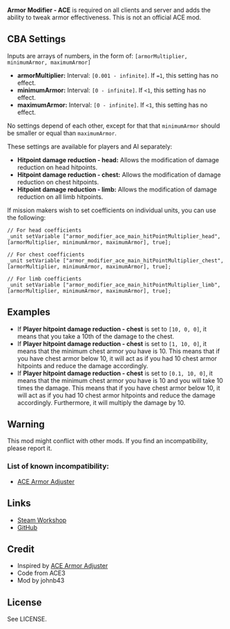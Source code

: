 **Armor Modifier - ACE** is required on all clients and server and adds the ability to tweak armor effectiveness. This is not an official ACE mod.

<h2>CBA Settings</h2>

Inputs are arrays of numbers, in the form of: `[armorMultiplier, minimumArmor, maximumArmor]`
* **armorMultiplier:** Interval: `[0.001 - infinite]`. If `=1`, this setting has no effect.
* **minimumArmor:** Interval: `[0 - infinite]`. If `<1`, this setting has no effect.
* **maximumArmor:** Interval: `[0 - infinite]`. If `<1`, this setting has no effect.

No settings depend of each other, except for that that `minimumArmor` should be smaller or equal than `maximumArmor`.

These settings are available for players and AI separately:
* **Hitpoint damage reduction - head:** Allows the modification of damage reduction on head hitpoints.
* **Hitpoint damage reduction - chest:** Allows the modification of damage reduction on chest hitpoints.
* **Hitpoint damage reduction - limb:** Allows the modification of damage reduction on all limb hitpoints.

If mission makers wish to set coefficients on individual units, you can use the following:
```sqf
// For head coefficients
_unit setVariable ["armor_modifier_ace_main_hitPointMultiplier_head", [armorMultiplier, minimumArmor, maximumArmor], true];

// For chest coefficients
_unit setVariable ["armor_modifier_ace_main_hitPointMultiplier_chest", [armorMultiplier, minimumArmor, maximumArmor], true];

// For limb coefficients
_unit setVariable ["armor_modifier_ace_main_hitPointMultiplier_limb", [armorMultiplier, minimumArmor, maximumArmor], true];
```

<h2>Examples</h2>

* If **Player hitpoint damage reduction - chest** is set to `[10, 0, 0]`, it means that you take a 10th of the damage to the chest.
* If **Player hitpoint damage reduction - chest** is set to `[1, 10, 0]`, it means that the minimum chest armor you have is 10. This means that if you have chest armor below 10, it will act as if you had 10 chest armor hitpoints and reduce the damage accordingly.
* If **Player hitpoint damage reduction - chest** is set to `[0.1, 10, 0]`, it means that the minimum chest armor you have is 10 and you will take 10 times the damage. This means that if you have chest armor below 10, it will act as if you had 10 chest armor hitpoints and reduce the damage accordingly. Furthermore, it will multiply the damage by 10.

<h2>Warning</h2>
This mod might conflict with other mods. If you find an incompatibility, please report it.

<h3>List of known incompatibility:</h3>

* [ACE Armor Adjuster](https://steamcommunity.com/sharedfiles/filedetails/?id=2849354160)

<h2>Links</h2>

* [Steam Workshop](https://steamcommunity.com/sharedfiles/filedetails/?id=2930736286)
* [GitHub](https://github.com/johnb432/Armor-Modifier-ACE)

<h2>Credit</h2>

* Inspired by [ACE Armor Adjuster](https://steamcommunity.com/sharedfiles/filedetails/?id=2849354160)
* Code from ACE3
* Mod by johnb43

<h2>License</h2>

See LICENSE.
